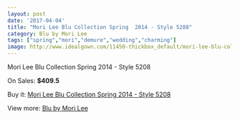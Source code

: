 ```yaml
---
layout: post
date: '2017-04-04'
title: "Mori Lee Blu Collection Spring  2014 - Style 5208"
category: Blu by Mori Lee
tags: ["spring","mori","demure","wedding","charming"]
image: http://www.idealgown.com/11450-thickbox_default/mori-lee-blu-collection-spring-2014-style-5208.jpg
---
```

Mori Lee Blu Collection Spring  2014 - Style 5208

On Sales: **$409.5**
<a href="https://www.idealgown.com/en/blu-by-mori-lee/4681-mori-lee-blu-collection-spring-2014-style-5208.html"><amp-img layout="responsive" width="600" height="600" src="//www.idealgown.com/11450-thickbox_default/mori-lee-blu-collection-spring-2014-style-5208.jpg" alt="Mori Lee Blu Collection Spring  2014 - Style 5208 0" /></a>
<a href="https://www.idealgown.com/en/blu-by-mori-lee/4681-mori-lee-blu-collection-spring-2014-style-5208.html"><amp-img layout="responsive" width="600" height="600" src="//www.idealgown.com/11453-thickbox_default/mori-lee-blu-collection-spring-2014-style-5208.jpg" alt="Mori Lee Blu Collection Spring  2014 - Style 5208 1" /></a>
<a href="https://www.idealgown.com/en/blu-by-mori-lee/4681-mori-lee-blu-collection-spring-2014-style-5208.html"><amp-img layout="responsive" width="600" height="600" src="//www.idealgown.com/11452-thickbox_default/mori-lee-blu-collection-spring-2014-style-5208.jpg" alt="Mori Lee Blu Collection Spring  2014 - Style 5208 2" /></a>
<a href="https://www.idealgown.com/en/blu-by-mori-lee/4681-mori-lee-blu-collection-spring-2014-style-5208.html"><amp-img layout="responsive" width="600" height="600" src="//www.idealgown.com/11451-thickbox_default/mori-lee-blu-collection-spring-2014-style-5208.jpg" alt="Mori Lee Blu Collection Spring  2014 - Style 5208 3" /></a>

Buy it: [Mori Lee Blu Collection Spring  2014 - Style 5208](https://www.idealgown.com/en/blu-by-mori-lee/4681-mori-lee-blu-collection-spring-2014-style-5208.html "Mori Lee Blu Collection Spring  2014 - Style 5208")

View more: [Blu by Mori Lee](https://www.idealgown.com/en/57-blu-by-mori-lee "Blu by Mori Lee")
